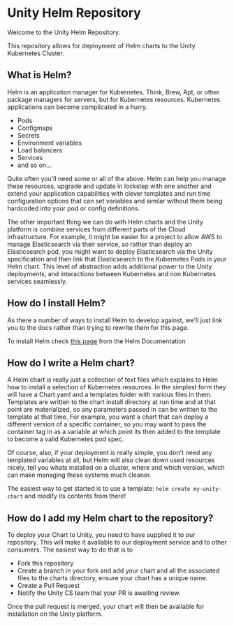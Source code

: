 # Unity Helm Repository

Welcome to the Unity Helm Repository.

This repository allows for deployment of Helm charts to the Unity Kubernetes Cluster.

## What is Helm?

Helm is an application manager for Kubernetes. Think, Brew, Apt, or other package managers for servers, but for Kubernetes resources.
Kubernetes applications can become complicated in a hurry. 

- Pods
- Configmaps
- Secrets
- Environment variables
- Load balancers
- Services 
- and so on... 

Quite often you'll need some or all of the above. Helm can help you manage these resources, upgrade and update in lockstep with one another and extend your application capabilities with clever templates and run time configuration options that can set variables and similar without them being hardcoded into your pod or config definitions.

The other important thing we can do with Helm charts and the Unity platform is combine services from different parts of the Cloud infrastructure. For example, it might be easier for a project to allow AWS to manage Elasticsearch via their service, so rather than deploy an Elasticsearch pod, you might want to deploy Elasticsearch via the Unity specification and then link that Elasticsearch to the Kubernetes Pods in your Helm chart. This level of abstraction adds additional power to the Unity deployments, and interactions between Kubernetes and non Kubernetes services seamlessly.

## How do I install Helm?

As there a number of ways to install Helm to develop against, we'll just link you to the docs rather than trying to rewrite them for this page. 

To install Helm check [this page](https://helm.sh/docs/intro/install/) from the Helm Documentation

## How do I write a Helm chart?

A Helm chart is really just a collection of text files which explains to Helm how to install a selection of Kubernetes resources. In the simplest form they will have a Chart.yaml and a templates folder with various files in them. Templates are written to the chart install directory at run time and at that point are materialized, so any parameters passed in can be written to the template at that time. For example, you want a chart that can deploy a different version of a specific container, so you may want to pass the container tag in as a variable at which point its then added to the template to become a valid Kubernetes pod spec.

Of course, also, if your deployment is really simple, you don't need any templated variables at all, but Helm will also clean down used resources nicely, tell you whats installed on a cluster, where and which version, which can make managing these systems much cleaner.

The easiest way to get started is to use a template: `helm create my-unity-chart` and modify its contents from there!

## How do I add my Helm chart to the repository?

To deploy your Chart to Unity, you need to have supplied it to our repository. This will make it available to our deployment service and to other consumers. The easiest way to do that is to 

- Fork this repository
- Create a branch in your fork and add your chart and all the associated files to the charts directory, ensure your chart has a unique name.
- Create a Pull Request
- Notify the Unity CS team that your PR is awaiting review.

Once the pull request is merged, your chart will then be available for installation on the Unity platform.
